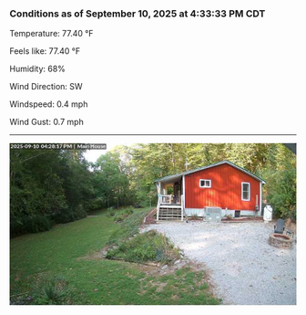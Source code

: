 ### Conditions as of September 10, 2025 at 4:33:33 PM CDT 

Temperature: 77.40 &deg;F

Feels like: 77.40 &deg;F

Humidity: 68%

Wind Direction: SW

Windspeed: 0.4 mph

Wind Gust: 0.7 mph

---

<img src="./images/latest.jpeg"/>

